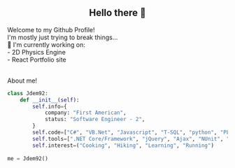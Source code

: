 <div align="center">
 <h2>Hello there 👋 </h2> 
</div>



<div align="left">
  Welcome to my Github Profile! <br>
  I'm mostly just trying to break things... <br>
    🔭 I'm currently working on: <br>
        - 2D Physics Engine       <br>
        - React Portfolio site    
</div> <br>


About me!
```python
class Jdem92:
    def __init__(self):
        self.info={
            company: "First American",
            status: "Software Engineer - 2",
        }
        self.code=["C#", "VB.Net", "Javascript", "T-SQL", "python", "PL/SQL", "Powershell"]
        self.tools=[".NET Core/Framework", "jQuery", "Ajax", "NUnit", "SignalR", "RxJS"]
        self.interest=("Cooking", "Hiking", "Learning", "Running")
        
me = Jdem92()
```


<!--
**Jdem92/Jdem92** is a ✨ _special_ ✨ repository because its `README.md` (this file) appears on your GitHub profile.

Here are some ideas to get you started:

- 🔭 I’m currently working on ...
- 🌱 I’m currently learning ...
- 👯 I’m looking to collaborate on ...
- 🤔 I’m looking for help with ...
- 💬 Ask me about ...
- 📫 How to reach me: ...
- 😄 Pronouns: ...
- ⚡ Fun fact: ...
-->
